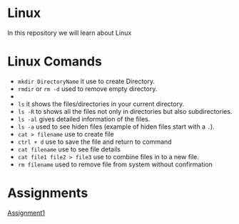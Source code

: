 # Linux
In this repository we will learn about Linux
# Linux Comands
- `mkdir DirectoryName` it use to create Directory.
-  `rmdir` or `rm -d` used to remove empty directory.
-  
- `ls` it shows the files/directories in your current directory.
- `ls -R` to shows all the files not only in directories but also subdirectories.
- `ls -al` gives detailed information of the files.
- `ls -a` used to see hiden files (example of hiden files start with a `.`).
- `cat > filename` use to create file
- `ctrl + d` use to save the file and return to command
- `cat filename` use to see file details
- `cat file1 file2 > file3` use to combine files in to a new file.
- `rm filename` used to remove file from system without confirmation


# Assignments
[Assignment1](https://github.com/vagabon-09/Linux/blob/master/Assignment%201)
